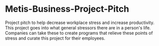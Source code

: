 # Metis-Business-Project-Pitch
Project pitch to help decrease workplace stress and increase productivity. 
This project goes into what general stressors there are in a person's life. 
Companies can take these to create programs that relieve these points of stress and curate this project for their employees. 
